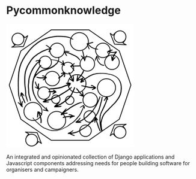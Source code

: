 # Pycommonknowledge

![Logo](./logo.png)

An integrated and opinionated collection of Django applications and Javascript components addressing needs for people building software for organisers and campaigners.
